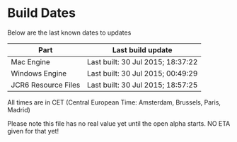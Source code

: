 # Build Dates

Below are the last known dates to updates

Part | Last build update
-----|-----
Mac Engine | Last built: 30 Jul 2015; 18:37:22
Windows Engine | Last built: 30 Jul 2015; 00:49:29
JCR6 Resource Files | Last built: 30 Jul 2015; 18:57:25
All times are in CET (Central European Time: Amsterdam, Brussels, Paris, Madrid)


Please note this file has no real value yet until the open alpha starts. NO ETA given for that yet!

